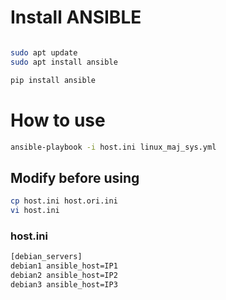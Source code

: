 # Install ANSIBLE
```bash

sudo apt update
sudo apt install ansible

pip install ansible
```

# How to use
```bash
ansible-playbook -i host.ini linux_maj_sys.yml
```

## Modify before using
```bash
cp host.ini host.ori.ini
vi host.ini
```

### host.ini
```bash
[debian_servers]
debian1 ansible_host=IP1
debian2 ansible_host=IP2
debian3 ansible_host=IP3
```
